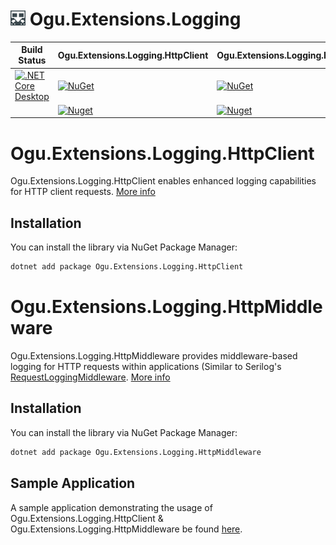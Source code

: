 # <img src="logo/ogu-logo.png" alt="Header" width="24"/> Ogu.Extensions.Logging 

| **Build Status** | **Ogu.Extensions.Logging.HttpClient** | **Ogu.Extensions.Logging.HttpMiddleware** | **Ogu.Extensions.Logging.Abstractions** |
|------------------|---------------------------------------|------------------------------------------|------------------------------------------|
| [![.NET Core Desktop](https://github.com/ogulcanturan/Ogu.Extensions.Logging/actions/workflows/dotnet.yml/badge.svg?branch=master)](https://github.com/ogulcanturan/Ogu.Extensions.Logging/actions/workflows/dotnet.yml) | [![NuGet](https://img.shields.io/nuget/v/Ogu.Extensions.Logging.HttpClient.svg?color=1ecf18)](https://nuget.org/packages/Ogu.Extensions.Logging.HttpClient) | [![NuGet](https://img.shields.io/nuget/v/Ogu.Extensions.Logging.HttpMiddleware.svg?color=1ecf18)](https://nuget.org/packages/Ogu.Extensions.Logging.HttpMiddleware) | [![NuGet](https://img.shields.io/nuget/v/Ogu.Extensions.Logging.Abstractions.svg?color=1ecf18)](https://nuget.org/packages/Ogu.Extensions.Logging.Abstractions) |
|                  | [![Nuget](https://img.shields.io/nuget/dt/Ogu.Extensions.Logging.HttpClient.svg?logo=nuget)](https://nuget.org/packages/Ogu.Extensions.Logging.HttpClient) | [![Nuget](https://img.shields.io/nuget/dt/Ogu.Extensions.Logging.HttpMiddleware.svg?logo=nuget)](https://nuget.org/packages/Ogu.Extensions.Logging.HttpMiddleware) | [![Nuget](https://img.shields.io/nuget/dt/Ogu.Extensions.Logging.Abstractions.svg?logo=nuget)](https://nuget.org/packages/Ogu.Extensions.Logging.Abstractions) |


# Ogu.Extensions.Logging.HttpClient

Ogu.Extensions.Logging.HttpClient enables enhanced logging capabilities for HTTP client requests. [More info](https://github.com/ogulcanturan/Ogu.Extensions.Logging/tree/master/src/Ogu.Extensions.Logging.HttpClient#readme)

## Installation

You can install the library via NuGet Package Manager:

```bash
dotnet add package Ogu.Extensions.Logging.HttpClient
```

# Ogu.Extensions.Logging.HttpMiddleware

Ogu.Extensions.Logging.HttpMiddleware provides middleware-based logging for HTTP requests within applications (Similar to Serilog's [RequestLoggingMiddleware](https://github.com/serilog/serilog-aspnetcore/blob/dev/src/Serilog.AspNetCore/AspNetCore/RequestLoggingMiddleware.cs). [More info](https://github.com/ogulcanturan/Ogu.Extensions.Logging/tree/master/src/Ogu.Extensions.Logging.HttpMiddleware#readme)

## Installation

You can install the library via NuGet Package Manager:

```bash
dotnet add package Ogu.Extensions.Logging.HttpMiddleware
```

## Sample Application
A sample application demonstrating the usage of Ogu.Extensions.Logging.HttpClient & Ogu.Extensions.Logging.HttpMiddleware be found [here](https://github.com/ogulcanturan/Ogu.Extensions.Logging/tree/master/samples/SampleHttp.Api).
